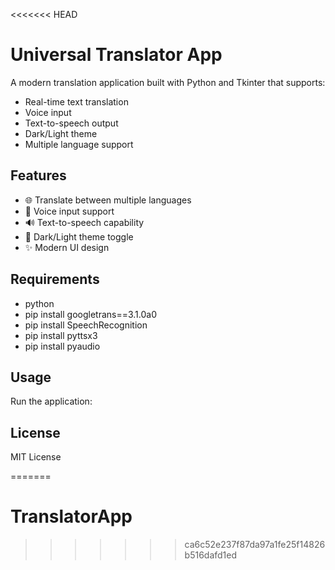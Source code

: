 <<<<<<< HEAD
# Universal Translator App

A modern translation application built with Python and Tkinter that supports:
- Real-time text translation
- Voice input
- Text-to-speech output
- Dark/Light theme
- Multiple language support

## Features
- 🌐 Translate between multiple languages
- 🎤 Voice input support
- 🔊 Text-to-speech capability
- 🌙 Dark/Light theme toggle
- ✨ Modern UI design

## Requirements 
- python
- pip install googletrans==3.1.0a0
- pip install SpeechRecognition
- pip install pyttsx3
- pip install pyaudio

## Usage
Run the application:

## License
MIT License

=======
# TranslatorApp
>>>>>>> ca6c52e237f87da97a1fe25f14826b516dafd1ed
